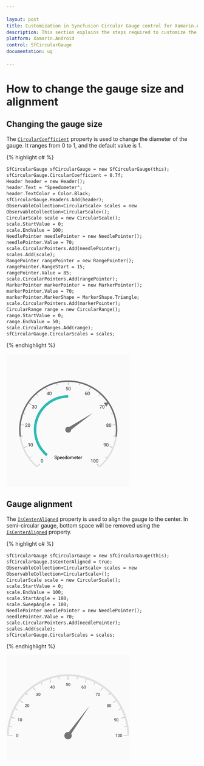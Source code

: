 ```yaml
---

layout: post
title: Customization in Syncfusion Circular Gauge control for Xamarin.Android
description: This section explains the steps required to customize the Syncfusion Circular Gauge control for Xamarin.Android
platform: Xamarin.Android
control: SfCircularGauge
documentation: ug

---
```


# How to change the gauge size and alignment

## Changing the gauge size

The [`CircularCoefficient`](https://help.syncfusion.com/cr/xamarin-android/Syncfusion.SfGauge.Android~Com.Syncfusion.Gauges.SfCircularGauge.SfCircularGauge~CircularCoefficient.html) property is used to change the diameter of the gauge.
It ranges from 0 to 1, and the default value is 1.

{% highlight c# %}

    SfCircularGauge sfCircularGauge = new SfCircularGauge(this);
    sfCircularGauge.CircularCoefficient = 0.7f;
    Header header = new Header();
    header.Text = "Speedometer";
    header.TextColor = Color.Black;
    sfCircularGauge.Headers.Add(header);
    ObservableCollection<CircularScale> scales = new ObservableCollection<CircularScale>();
    CircularScale scale = new CircularScale();
    scale.StartValue = 0;
    scale.EndValue = 100;
    NeedlePointer needlePointer = new NeedlePointer();
    needlePointer.Value = 70;
    scale.CircularPointers.Add(needlePointer);
    scales.Add(scale);
    RangePointer rangePointer = new RangePointer();
    rangePointer.RangeStart = 15;
    rangePointer.Value = 85;
    scale.CircularPointers.Add(rangePointer);
    MarkerPointer markerPointer = new MarkerPointer();
    markerPointer.Value = 70;
    markerPointer.MarkerShape = MarkerShape.Triangle;
    scale.CircularPointers.Add(markerPointer);
    CircularRange range = new CircularRange();
    range.StartValue = 0;
    range.EndValue = 50;
    scale.CircularRanges.Add(range);
    sfCircularGauge.CircularScales = scales;

{% endhighlight %}

![Xamarin Circular Coefficient Image](how-to_images/circular-coeffiecient.jpg)

## Gauge alignment

The [`IsCenterAligned`](https://help.syncfusion.com/cr/xamarin-android/Syncfusion.SfGauge.Android~Com.Syncfusion.Gauges.SfCircularGauge.SfCircularGauge~IsCenterAligned.html) property is used to align the gauge to the center. In semi-circular gauge, bottom space will be removed using the [`IsCenterAligned`](https://help.syncfusion.com/cr/xamarin-android/Syncfusion.SfGauge.Android~Com.Syncfusion.Gauges.SfCircularGauge.SfCircularGauge~IsCenterAligned.html) property.

{% highlight c# %}

    SfCircularGauge sfCircularGauge = new SfCircularGauge(this);
    sfCircularGauge.IsCenterAligned = true;
    ObservableCollection<CircularScale> scales = new ObservableCollection<CircularScale>();
    CircularScale scale = new CircularScale();
    scale.StartValue = 0;
    scale.EndValue = 100;
    scale.StartAngle = 180;
    scale.SweepAngle = 180;
    NeedlePointer needlePointer = new NeedlePointer();
    needlePointer.Value = 70;
    scale.CircularPointers.Add(needlePointer);
    scales.Add(scale);
    sfCircularGauge.CircularScales = scales;

{% endhighlight %}

![Xamarin Circular IsCenterAligned Image](how-to_images/IsCenterAligned.jpg)

